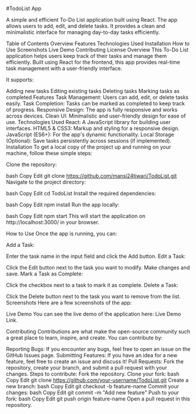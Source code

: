#TodoList App

A simple and efficient To-Do List application built using React. The app allows users to add, edit, and delete tasks. It provides a clean and minimalistic interface for managing day-to-day tasks efficiently.

Table of Contents
Overview
Features
Technologies Used
Installation
How to Use
Screenshots
Live Demo
Contributing
License
Overview
This To-Do List application helps users keep track of their tasks and manage them efficiently. Built using React for the frontend, this app provides real-time task management with a user-friendly interface.

It supports:

Adding new tasks
Editing existing tasks
Deleting tasks
Marking tasks as completed
Features
Task Management: Users can add, edit, or delete tasks easily.
Task Completion: Tasks can be marked as completed to keep track of progress.
Responsive Design: The app is fully responsive and works across devices.
Clean UI: Minimalistic and user-friendly design for ease of use.
Technologies Used
React: A JavaScript library for building user interfaces.
HTML5 & CSS3: Markup and styling for a responsive design.
JavaScript (ES6+): For the app's dynamic functionality.
Local Storage (Optional): Save tasks persistently across sessions (if implemented).
Installation
To get a local copy of the project up and running on your machine, follow these simple steps:

Clone the repository:

bash
Copy
Edit
git clone https://github.com/mansi24tiwari/TodoList.git
Navigate to the project directory:

bash
Copy
Edit
cd TodoList
Install the required dependencies:

bash
Copy
Edit
npm install
Run the app locally:

bash
Copy
Edit
npm start
This will start the application on http://localhost:3000/ in your browser.

How to Use
Once the app is running, you can:

Add a Task:

Enter the task name in the input field and click the Add button.
Edit a Task:

Click the Edit button next to the task you want to modify.
Make changes and save.
Mark a Task as Complete:

Click the checkbox next to a task to mark it as complete.
Delete a Task:

Click the Delete button next to the task you want to remove from the list.
Screenshots
Here are a few screenshots of the app:


Live Demo
You can see the live demo of the application here: Live Demo Link.

Contributing
Contributions are what make the open-source community such a great place to learn, inspire, and create. You can contribute by:

Reporting Bugs: If you encounter any bugs, feel free to open an issue on the GitHub Issues page.
Submitting Features: If you have an idea for a new feature, feel free to create an issue and discuss it!
Pull Requests: Fork the repository, create your branch, and submit a pull request with your changes.
Steps to contribute:
Fork the repository.
Clone your fork:
bash
Copy
Edit
git clone https://github.com/your-username/TodoList.git
Create a new branch:
bash
Copy
Edit
git checkout -b feature-name
Commit your changes:
bash
Copy
Edit
git commit -m "Add new feature"
Push to your fork:
bash
Copy
Edit
git push origin feature-name
Open a pull request in this repository.
